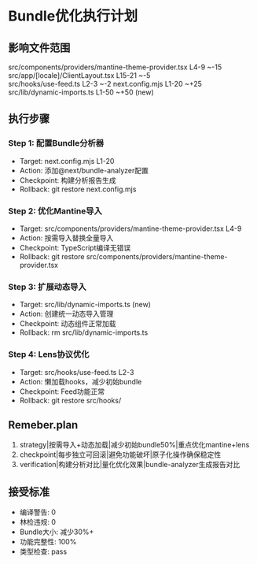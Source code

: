 # Bundle优化执行计划

## 影响文件范围
src/components/providers/mantine-theme-provider.tsx L4-9 ~-15
src/app/[locale]/ClientLayout.tsx L15-21 ~-5  
src/hooks/use-feed.ts L2-3 ~-2
next.config.mjs L1-20 ~+25
src/lib/dynamic-imports.ts L1-50 ~+50 (new)

## 执行步骤

### Step 1: 配置Bundle分析器
- Target: next.config.mjs L1-20
- Action: 添加@next/bundle-analyzer配置
- Checkpoint: 构建分析报告生成
- Rollback: git restore next.config.mjs

### Step 2: 优化Mantine导入
- Target: src/components/providers/mantine-theme-provider.tsx L4-9  
- Action: 按需导入替换全量导入
- Checkpoint: TypeScript编译无错误
- Rollback: git restore src/components/providers/mantine-theme-provider.tsx

### Step 3: 扩展动态导入
- Target: src/lib/dynamic-imports.ts (new)
- Action: 创建统一动态导入管理
- Checkpoint: 动态组件正常加载
- Rollback: rm src/lib/dynamic-imports.ts

### Step 4: Lens协议优化
- Target: src/hooks/use-feed.ts L2-3
- Action: 懒加载hooks，减少初始bundle
- Checkpoint: Feed功能正常
- Rollback: git restore src/hooks/

## Remeber.plan
1. strategy|按需导入+动态加载|减少初始bundle50%|重点优化mantine+lens
2. checkpoint|每步独立可回滚|避免功能破坏|原子化操作确保稳定性
3. verification|构建分析对比|量化优化效果|bundle-analyzer生成报告对比

## 接受标准
- 编译警告: 0
- 林检违规: 0  
- Bundle大小: 减少30%+
- 功能完整性: 100%
- 类型检查: pass